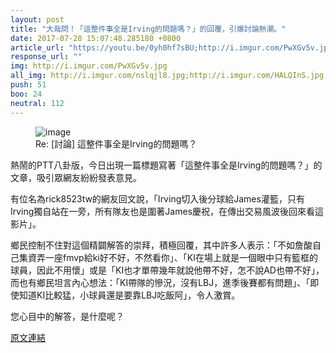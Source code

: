 ```yaml
---
layout: post
title: "大哉問！「這整件事全是Irving的問題嗎？」的回覆，引爆討論熱潮。"
date: 2017-07-28 15:07:48.285180 +0800
article_url: "https://youtu.be/0yh0hf7sBU;http://i.imgur.com/PwXGv5v.jpg;http://i.imgur.com/nslqjl8.jpg;http://i.imgur.com/HALQInS.jpg;http://i.imgur.com/jPfehgy.jpg;http://i.imgur.com/F1mqHDY.jpg"
response_url: ""
img: http://i.imgur.com/PwXGv5v.jpg
all_img: http://i.imgur.com/nslqjl8.jpg;http://i.imgur.com/HALQInS.jpg;http://i.imgur.com/jPfehgy.jpg;http://i.imgur.com/F1mqHDY.jpg
push: 51
boo: 24
neutral: 112
---
```


<figure>
<img src="http://i.imgur.com/PwXGv5v.jpg" alt="image">
<figcaption>
Re: [討論] 這整件事全是Irving的問題嗎？
</figcaption>
</figure>



熱鬧的PTT八卦版，今日出現一篇標題寫著「這整件事全是Irving的問題嗎？」的文章，吸引眾網友紛紛發表意見。

有位名為rick8523tw的網友回文說，「Irving切入後分球給James灌籃，只有Irving獨自站在一旁，所有隊友也是圍著James慶祝，在傳出交易風波後回來看這影片」。

鄉民控制不住對這個精闢解答的崇拜，積極回覆，其中許多人表示：「不如詹酸自己集資弄一座fmvp給ki好不好，不然看你」、「KI在場上就是一個眼中只有籃框的球員，因此不用懷」或是「KI也才單帶幾年就說他帶不好，怎不說AD也帶不好」，而也有鄉民坦言內心想法：「KI帶隊的慘況，沒有LBJ，進季後賽都有問題」、「即使知道KI比較猛，小球員還是要靠LBJ吃飯阿」，令人激賞。

您心目中的解答，是什麼呢？

<a href = "https://www.ptt.cc/bbs/NBA/M.1501089413.A.348.html">原文連結</a>


